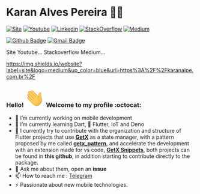 # Karan Alves Pereira :man_technologist:

[![Site](https://img.shields.io/badge/Blog-blue.svg?style=flat-square&logo=wordpress)](https://karanalpe.com.br)
[![Youtube](https://img.shields.io/badge/Youtube-red.svg?style=flat-square&logo=youtube)](https://www.youtube.com/c/karanalpe)
[![Linkedin](https://img.shields.io/badge/LinkedIn-blue?style=flat-square&logo=Linkedin)](https://www.linkedin.com/in/karanalpe/)
[![StackOverflow](https://img.shields.io/twitter/url?label=Stack%20Overflow&logo=stackoverflow&style=flat-square&url=https%3A%2F%2Fpt.stackoverflow.com%2Fusers%2F39018%2Fkaranalpe%3Ftab%3Dprofile)](https://pt.stackoverflow.com/users/39018/karanalpe?tab=profile)
[![Medium](https://img.shields.io/badge/Medium?style=flat-square&logo=medium)](https://medium.com/@karanalpe)



[![Github Badge](https://img.shields.io/badge/-Github-000?style=flat-square&logo=Github&logoColor=white&link=https://github.com/karanalpe)](https://github.com/karanalpe)
[![Gmail Badge](https://img.shields.io/badge/-Gmail-c14438?style=flat-square&logo=Gmail&logoColor=white&link=mailto:karanalpe@gmail.com)](mailto:karanalpe@gmail.com)


Site
Youtube...
Stackoverflow
Medium...

https://img.shields.io/website?label=site&logo=medium&up_color=blue&url=https%3A%2F%2Fkaranalpe.com.br%2F

### Hello! <img style="margin: 0 auto" src="https://github.com/ABSphreak/ABSphreak/blob/master/gifs/Hi.gif" height="50"> Welcome to my profile :octocat:

- 🔭 I’m currently working on mobile development
- 🌱 I’m currently learning Dart, 💙 Flutter, IoT and Deno
- 👯 I currently try to contribute with the organization and structure of Flutter projects that use [**GetX**](https://pub.dev/packages/get) as a state manager, with a pattern proposed by me called [**getx_pattern**](https://kauemurakami.github.io/getx_pattern), and accelerate the development with an extension made for vs code, [**GetX Snippets**](https://marketplace.visualstudio.com/items?itemName=get-snippets.get-snippets), both projects can be found in **this github**, in addition starting to contribute directly to the package.
- 💬 Ask me about them, open an **issue**
- 📫 How to reach me : [Telegram](https://t.me/kauemurakami)
- ⚡ Passionate about new mobile technologies.
